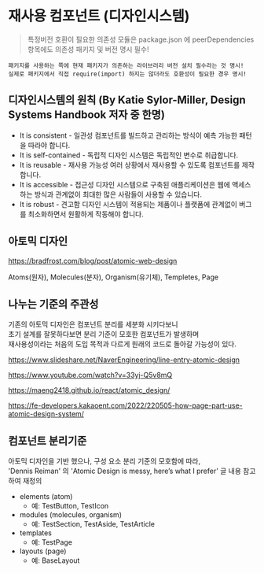 # 재사용 컴포넌트 (디자인시스템)

> 특정버전 호환이 필요한 의존성 모듈은 package.json 에 peerDependencies 항목에도 의존성 패키지 및 버전 명시 필수!

`패키지를 사용하는 쪽에 현재 패키지가 의존하는 라이브러리 버전 설치 필수라는 것 명시!`  
`실제로 패키지에서 직접 require(import) 하지는 않더라도 호환성이 필요한 경우 명시!`

## 디자인시스템의 원칙 (By Katie Sylor-Miller, Design Systems Handbook 저자 중 한명)

- It is consistent - 일관성
  컴포넌트를 빌드하고 관리하는 방식이 예측 가능한 패턴을 따라야 합니다.
- It is self-contained - 독립적
  디자인 시스템은 독립적인 변수로 취급합니다.
- It is reusable - 재사용 가능성
  여러 상황에서 재사용할 수 있도록 컴포넌트를 제작합니다.
- It is accessible - 접근성
  디자인 시스템으로 구축된 애플리케이션은 웹에 액세스하는 방식과 관계없이 최대한 많은 사람들이 사용할 수 있습니다.
- It is robust - 견고함
  디자인 시스템이 적용되는 제품이나 플랫폼에 관계없이 버그를 최소화하면서 원활하게 작동해야 합니다.

## 아토믹 디자인

https://bradfrost.com/blog/post/atomic-web-design

Atoms(원자), Molecules(분자), Organism(유기체), Templetes, Page

## 나누는 기준의 주관성

기존의 아토믹 디자인은 컴포넌트 분리를 세분화 시키다보니  
초기 설계를 잘못하다보면 분리 기준이 모호한 컴포넌트가 발생하며  
재사용성이라는 처음의 도입 목적과 다르게 원래의 코드로 돌아갈 가능성이 있다.

https://www.slideshare.net/NaverEngineering/line-entry-atomic-design

https://www.youtube.com/watch?v=33yj-Q5v8mQ

https://maeng2418.github.io/react/atomic_design/

https://fe-developers.kakaoent.com/2022/220505-how-page-part-use-atomic-design-system/

## 컴포넌트 분리기준

아토믹 디자인을 기반 했으나, 구성 요소 분리 기준의 모호함에 따라,  
'Dennis Reiman' 의 'Atomic Design is messy, here’s what I prefer' 글 내용 참고하여 재정의

- elements (atom)
  - 예: TestButton, TestIcon
- modules (molecules, organism)
  - 예: TestSection, TestAside, TestArticle
- templates
  - 예: TestPage
- layouts (page)
  - 예: BaseLayout
